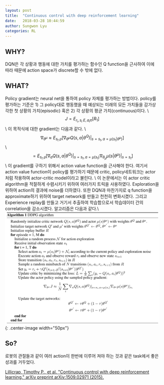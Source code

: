 ```yaml
---
layout: post
title:  "Continuous control with deep reinforcement learning"
date:   2018-03-28 10:44:59
author: Sungwon Lyu
categories: RL
---
```


## WHY? 
DQN은 각 상황과 행동에 대한 가치를 평가하는 함수인 Q function을 근사하여 이에 따라 때문에 action space가 discrete할 수 밖에 없다. 

## WHAT?
Policy gradient는 neural net을 통하여 policy 자체를 평가하는 방법이다. policy를 평가하는 기준은 1) 그 policy대로 행동했을 때 예상되는 미래의 모든 가치들을 감가상각한 첫 상황의 가치(episodic) 혹은 2) 각 상황의 평균 가치(continuous)이다. \\
$$ J = E_{r_i, s_i ~ E, a_i \pi}[R_1]$$\\
이 목적식에 대한 gradient는 다음과 같다. \\
$$\nabla_{\theta^\mu} \approx E_{s_t ~ \rho}[\nabla_{\theta^\mu} Q(s,a|\theta^Q)|_{s=s_t, a=\mu(s_t|\theta^\mu)}]$$\\
$$= E_{s_t ~ \rho}[\nabla_{a} Q(s,a|\theta^Q)|_{s=s_t, a=\mu(s_t)}\nabla_{\theta_\mu} \mu(s|\theta^\mu)|_{s=s_t}]$$\\
이 gradient를 구하기 위해서 action value function을 근사해야 한다. 여기서 action value function이 policy를 평가하기 때문에 critic, policy네트워크는 actor처럼 작용하여 actor-critic model이라고 불린다. \\
이 논문에서는 이 actor critic algorithm을 적절하게 수렴시키기 위하여 여러가지 트릭을 사용하였다. Exploration을 위하여 action의 결과에 noise를 더하였다. 또한 DQN과 마찬가지로 q function을 approximate하기 위하여 target network를 만들고 천천히 변화시켰다. 그리고 Experience replay를 만들고 거기서 추출하여 학습함으로서 학습데이터 간의 correlation을 감소시켰다. 알고리즘은 다음과 같다.\\
![image](/assets/images/ddpg.png){: .center-image width="50px"}

## So?
로봇의 관절들과 같이 여러 action이 한번에 이루어 져야 하는 것과 같은 task에서 좋은 성과를 거두었다. 

[Lillicrap, Timothy P., et al. "Continuous control with deep reinforcement learning." arXiv preprint arXiv:1509.02971 (2015).
](https://arxiv.org/abs/1509.02971)
